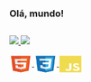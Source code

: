 ### Olá, mundo!
##

<div>
  <a href="https://github.com/Julio-mello">
  <img height="180em" src="https://github-readme-stats.vercel.app/api?username=julio-mello&show_icons=true&theme=dracula&include_all_commits=true&count_private=true"/>
  <img height="180em" src="https://github-readme-stats.vercel.app/api/top-langs/?username=julio-mello&layout=compact&langs_count=7&theme=dracula"/>
</div>
<div style="display: inline_block"><br>
<img align="center" alt="Julio-HTML" height="30" width="40" src="https://raw.githubusercontent.com/devicons/devicon/master/icons/html5/html5-original.svg">
<img align="center" alt="Julio-CSS" height="30" width="40" src="https://raw.githubusercontent.com/devicons/devicon/master/icons/css3/css3-original.svg">
<img align="center" alt="Julio-Js" height="30" width="40" src="https://raw.githubusercontent.com/devicons/devicon/master/icons/javascript/javascript-plain.svg">
</div>
  
##
